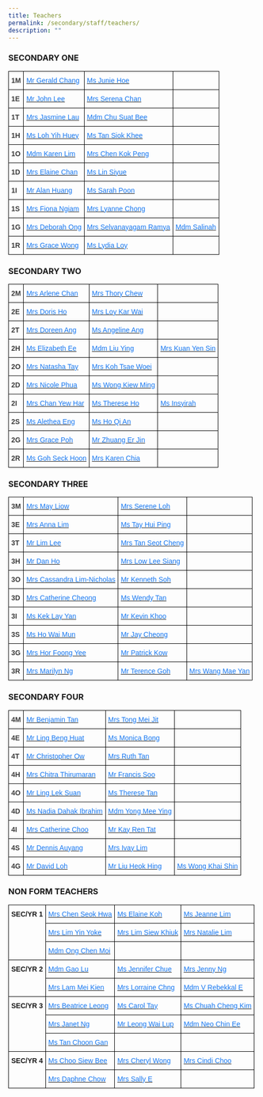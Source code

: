 ```yaml
---
title: Teachers
permalink: /secondary/staff/teachers/
description: ""
---
```


### SECONDARY ONE

<style type="text/css">
.tg  {border-collapse:collapse;border-spacing:0;}
.tg td{border-color:black;border-style:solid;border-width:1px;font-family:Arial, sans-serif;font-size:14px;
  overflow:hidden;padding:10px 5px;word-break:normal;}
.tg th{border-color:black;border-style:solid;border-width:1px;font-family:Arial, sans-serif;font-size:14px;
  font-weight:normal;overflow:hidden;padding:10px 5px;word-break:normal;}
.tg .tg-uwnk{color:#3D3D3D;text-align:left;vertical-align:top}
.tg .tg-yslv{color:#1677F1;text-align:left;vertical-align:top}
.tg .tg-bzr3{color:#3D3D3D;font-weight:bold;text-align:left;vertical-align:top}
.tg .tg-lc1c{color:#3D3D3D;text-align:left;vertical-align:middle}
</style>
<table class="tg">
<thead>
  <tr>
    <th class="tg-bzr3">1M</th>
    <th class="tg-yslv"><a href="mailto:chang_shian_feng_gerald@schools.gov.sg"><span style="text-decoration:none;color:#1677F1">Mr Gerald Chang</span></a></th>
    <th class="tg-yslv"><a href="mailto:hoe_jun_jin_junie@schools.gov.sg"><span style="text-decoration:none;color:#1677F1">Ms Junie Hoe</span></a></th>
    <th class="tg-lc1c"><span style="color:inherit;background-color:transparent"> </span></th>
  </tr>
</thead>
<tbody>
  <tr>
    <td class="tg-bzr3">1E</td>
    <td class="tg-yslv"><a href="mailto:john_lee@mgs.sch.edu.sg"><span style="text-decoration:none;color:#1677F1">Mr John Lee</span></a></td>
    <td class="tg-yslv"><a href="mailto:serena_chan@schools.gov.sg"><span style="text-decoration:none;color:#1677F1">Mrs Serena Chan</span></a></td>
    <td class="tg-uwnk"> </td>
  </tr>
  <tr>
    <td class="tg-bzr3">1T</td>
    <td class="tg-yslv"><a href="mailto:jasmine_goh@schools.gov.sg"><span style="text-decoration:none;color:#1677F1">Mrs Jasmine Lau</span></a></td>
    <td class="tg-yslv"><a href="mailto:chu_suat_bee@schools.gov.sg"><span style="text-decoration:none;color:#1677F1">Mdm Chu Suat Bee</span></a></td>
    <td class="tg-uwnk"> </td>
  </tr>
  <tr>
    <td class="tg-bzr3">1H</td>
    <td class="tg-yslv"><a href="mailto:loh_yih_huey@schools.gov.sg"><span style="text-decoration:none;color:#1677F1">Ms Loh Yih Huey</span></a></td>
    <td class="tg-yslv"><a href="mailto:tan_siok_khee@schools.gov.sg"><span style="text-decoration:none;color:#1677F1">Ms Tan Siok Khee</span></a></td>
    <td class="tg-lc1c"><span style="color:inherit;background-color:transparent"> </span></td>
  </tr>
  <tr>
    <td class="tg-bzr3">1O</td>
    <td class="tg-yslv"><a href="mailto:karen_lim_yen_choon@schools.gov.sg"><span style="text-decoration:none;color:#1677F1">Mdm Karen Lim</span></a><br></td>
    <td class="tg-yslv"><a href="mailto:chen_kok_peng@schools.gov.sg"><span style="text-decoration:none;color:#1677F1">Mrs Chen Kok Peng</span></a><br></td>
    <td class="tg-lc1c"><span style="color:inherit;background-color:transparent"> </span></td>
  </tr>
  <tr>
    <td class="tg-bzr3">1D</td>
    <td class="tg-yslv"><a href="mailto:chua_guek_chun_elaine@schools.gov.sg"><span style="text-decoration:none;color:#1677F1">Mrs Elaine Chan</span></a></td>
    <td class="tg-yslv"><a href="mailto:lin_siyue@schools.gov.sg"><span style="text-decoration:none;color:#1677F1">Ms Lin Siyue</span></a></td>
    <td class="tg-uwnk"></td>
  </tr>
  <tr>
    <td class="tg-bzr3">1I</td>
    <td class="tg-yslv"><a href="mailto:alan_huang@schools.gov.sg"><span style="text-decoration:none;color:#1677F1">Mr Alan Huang</span></a></td>
    <td class="tg-yslv"><a href="mailto:janine_sarah_poon@schools.gov.sg"><span style="text-decoration:none;color:#1677F1">Ms Sarah Poon</span></a></td>
    <td class="tg-lc1c"><span style="color:inherit;background-color:transparent"> </span></td>
  </tr>
  <tr>
    <td class="tg-bzr3">1S</td>
    <td class="tg-yslv"><a href="mailto:fiona_ngiam@schools.gov.sg"><span style="text-decoration:none;color:#1677F1">Mrs Fiona Ngiam</span></a></td>
    <td class="tg-yslv"><a href="mailto:lyanne_yang@schools.gov.sg"><span style="text-decoration:none;color:#1677F1">Mrs Lyanne Chong</span></a></td>
    <td class="tg-lc1c"><span style="color:inherit;background-color:transparent"> </span></td>
  </tr>
  <tr>
    <td class="tg-bzr3">1G</td>
    <td class="tg-yslv"><a href="mailto:deborah_ong@schools.gov.sg"><span style="text-decoration:none;color:#1677F1">Mrs Deborah Ong</span></a></td>
    <td class="tg-yslv"><a href="mailto:selvanayagam_ramya@schools.gov.sg"><span style="text-decoration:none;color:#1677F1">Mrs Selvanayagam Ramya</span></a></td>
    <td class="tg-yslv"><a href="mailto:salinah_sawipi@schools.gov.sg"><span style="text-decoration:none;color:#1677F1">Mdm Salinah</span></a></td>
  </tr>
  <tr>
    <td class="tg-bzr3">1R</td>
    <td class="tg-yslv"><a href="mailto:grace_yeo_hui_ling@schools.gov.sg"><span style="text-decoration:none;color:#1677F1">Mrs Grace Wong</span></a></td>
    <td class="tg-yslv"><a href="https://www-mgs-moe-edu-sg-admin.cwp.sg/secondary/staff/lydia_loy@schools.gov.sg"><span style="text-decoration:none;color:#1677F1">Ms Lydia Loy</span></a></td>
    <td class="tg-lc1c"><span style="color:inherit;background-color:transparent"> </span></td>
  </tr>
</tbody>
</table>

### SECONDARY TWO

<style type="text/css">
.tg  {border-collapse:collapse;border-spacing:0;}
.tg td{border-color:black;border-style:solid;border-width:1px;font-family:Arial, sans-serif;font-size:14px;
  overflow:hidden;padding:10px 5px;word-break:normal;}
.tg th{border-color:black;border-style:solid;border-width:1px;font-family:Arial, sans-serif;font-size:14px;
  font-weight:normal;overflow:hidden;padding:10px 5px;word-break:normal;}
.tg .tg-uwnk{color:#3D3D3D;text-align:left;vertical-align:top}
.tg .tg-yslv{color:#1677F1;text-align:left;vertical-align:top}
.tg .tg-bzr3{color:#3D3D3D;font-weight:bold;text-align:left;vertical-align:top}
.tg .tg-lc1c{color:#3D3D3D;text-align:left;vertical-align:middle}
.tg .tg-0lax{text-align:left;vertical-align:top}
</style>
<table class="tg">
<thead>
  <tr>
    <th class="tg-bzr3">2M</th>
    <th class="tg-yslv"><a href="mailto:low_siew_kheng_arlene@schools.gov.sg"><span style="text-decoration:none;color:#1677F1">Mrs Arlene Chan</span></a></th>
    <th class="tg-yslv"><a href="mailto:thory_chew@schools.gov.sg"><span style="text-decoration:none;color:#1677F1">Mrs Thory Chew</span></a></th>
    <th class="tg-uwnk"> </th>
  </tr>
</thead>
<tbody>
  <tr>
    <td class="tg-bzr3">2E</td>
    <td class="tg-yslv"><a href="mailto:doris_lim@schools.gov.sg"><span style="text-decoration:none;color:#1677F1">Mrs Doris Ho</span></a></td>
    <td class="tg-yslv"><a href="mailto:loy_kar_wai@schools.gov.sg"><span style="text-decoration:none;color:#1677F1">Mrs Loy Kar Wai</span></a></td>
    <td class="tg-uwnk"> </td>
  </tr>
  <tr>
    <td class="tg-bzr3">2T</td>
    <td class="tg-yslv"><a href="mailto:lim_li_huang_doreen@schools.gov.sg"><span style="text-decoration:none;color:#1677F1">Mrs Doreen Ang</span></a></td>
    <td class="tg-yslv"><a href="mailto:ang_tsui_ping_angeline@schools.gov.sg"><span style="text-decoration:none;color:#1677F1">Ms Angeline Ang</span></a></td>
    <td class="tg-lc1c"><span style="color:inherit;background-color:transparent"> </span></td>
  </tr>
  <tr>
    <td class="tg-bzr3">2H</td>
    <td class="tg-yslv"><a href="mailto:ee_li_hua_elizabeth@schools.gov.sg"><span style="text-decoration:none;color:#1677F1">Ms Elizabeth Ee</span></a></td>
    <td class="tg-yslv"><a href="mailto:liu_ying_a@schools.gov.sg"><span style="text-decoration:none;color:#1677F1">Mdm Liu Ying</span></a></td>
    <td class="tg-yslv"><a href="mailto:kuan_yen_sin@schools.gov.sg"><span style="text-decoration:none;color:#1677F1">Mrs Kuan Yen Sin</span></a></td>
  </tr>
  <tr>
    <td class="tg-bzr3">2O</td>
    <td class="tg-yslv"><a href="mailto:sophia_natasha_wei_junhao@schools.gov.sg"><span style="text-decoration:none;color:#1677F1">Mrs Natasha Tay</span></a></td>
    <td class="tg-yslv"><a href="mailto:liew_tsae_woei@schools.gov.sg"><span style="text-decoration:none;color:#1677F1">Mrs Koh Tsae Woei</span></a></td>
    <td class="tg-lc1c"><span style="color:inherit;background-color:transparent"> </span></td>
  </tr>
  <tr>
    <td class="tg-bzr3">2D</td>
    <td class="tg-yslv"><a href="mailto:nicole_phua@schools.gov.sg"><span style="text-decoration:none;color:#1677F1">Mrs Nicole Phua</span></a></td>
    <td class="tg-yslv"><a href="mailto:wong_kiew_ming@schools.gov.sg"><span style="text-decoration:none;color:#1677F1">Ms Wong Kiew Ming</span></a></td>
    <td class="tg-lc1c"><span style="color:inherit;background-color:transparent"> </span></td>
  </tr>
  <tr>
    <td class="tg-bzr3">2I</td>
    <td class="tg-yslv"><a href="mailto:chan_yew_har@schools.gov.sg"><span style="text-decoration:none;color:#1677F1">Mrs Chan Yew Har</span></a></td>
    <td class="tg-yslv"><a href="mailto:ho_wen_si_therese@schools.gov.sg"><span style="text-decoration:none;color:#1677F1">Ms Therese Ho</span></a></td>
    <td class="tg-yslv"><a href="mailto:Insyirah_jumat@schools.gov.sg"><span style="text-decoration:none;color:#1677F1">Ms Insyirah</span></a></td>
  </tr>
  <tr>
    <td class="tg-bzr3">2S</td>
    <td class="tg-yslv"><a href="mailto:xiu_ying_alethea_eng@schools.gov.sg"><span style="text-decoration:none;color:#1677F1">Ms Alethea Eng</span></a></td>
    <td class="tg-yslv"><a href="mailto:ho_qi_an@schools.gov.sg"><span style="text-decoration:none;color:#1677F1">Ms Ho Qi An</span></a></td>
    <td class="tg-lc1c"><span style="color:inherit;background-color:transparent"> </span></td>
  </tr>
  <tr>
    <td class="tg-bzr3">2G</td>
    <td class="tg-yslv"><a href="mailto:grace_poh@schools.gov.sg"><span style="text-decoration:none;color:#1677F1">Mrs Grace Poh</span></a></td>
    <td class="tg-yslv"><a href="mailto:zhuang_erjin@schools.gov.sg"><span style="text-decoration:none;color:#1677F1">Mr Zhuang Er Jin</span></a></td>
    <td class="tg-lc1c"><span style="color:inherit;background-color:transparent"> </span></td>
  </tr>
  <tr>
    <td class="tg-bzr3">2R</td>
    <td class="tg-yslv"><a href="mailto:goh_seck_hoon@schools.gov.sg"><span style="text-decoration:none;color:#1677F1">Ms Goh Seck Hoon</span></a></td>
    <td class="tg-yslv"><a href="mailto:low_geok_lin_karen@schools.gov.sg"><span style="text-decoration:none;color:#1677F1">Mrs Karen Chia</span></a></td>
    <td class="tg-0lax"></td>
  </tr>
</tbody>
</table>


### SECONDARY THREE

<style type="text/css">
.tg  {border-collapse:collapse;border-spacing:0;}
.tg td{border-color:black;border-style:solid;border-width:1px;font-family:Arial, sans-serif;font-size:14px;
  overflow:hidden;padding:10px 5px;word-break:normal;}
.tg th{border-color:black;border-style:solid;border-width:1px;font-family:Arial, sans-serif;font-size:14px;
  font-weight:normal;overflow:hidden;padding:10px 5px;word-break:normal;}
.tg .tg-uwnk{color:#3D3D3D;text-align:left;vertical-align:top}
.tg .tg-yslv{color:#1677F1;text-align:left;vertical-align:top}
.tg .tg-bzr3{color:#3D3D3D;font-weight:bold;text-align:left;vertical-align:top}
.tg .tg-lc1c{color:#3D3D3D;text-align:left;vertical-align:middle}
</style>
<table class="tg">
<thead>
  <tr>
    <th class="tg-bzr3">3M</th>
    <th class="tg-yslv"><a href="mailto:phua_poh_eng@schools.gov.sg"><span style="text-decoration:none;color:#1677F1">Mrs May Liow</span></a></th>
    <th class="tg-yslv"><a href="mailto:boo_serene@schools.gov.sg"><span style="text-decoration:none;color:#1677F1">Mrs Serene Loh</span></a></th>
    <th class="tg-lc1c"><span style="color:inherit;background-color:transparent"> </span></th>
  </tr>
</thead>
<tbody>
  <tr>
    <td class="tg-bzr3">3E</td>
    <td class="tg-yslv"><a href="mailto:anna_lim@schools.gov.sg"><span style="text-decoration:none;color:#1677F1">Mrs Anna Lim</span></a></td>
    <td class="tg-yslv"><a href="mailto:tay_hui_ping@schools.gov.sg"><span style="text-decoration:none;color:#1677F1">Ms Tay Hui Ping</span></a></td>
    <td class="tg-lc1c"><span style="color:inherit;background-color:transparent"> </span></td>
  </tr>
  <tr>
    <td class="tg-bzr3">3T</td>
    <td class="tg-yslv"><a href="mailto:lim_lee@schools.gov.sg"><span style="text-decoration:none;color:#1677F1">Mr Lim Lee</span></a></td>
    <td class="tg-yslv"><a href="mailto:loh_jee_yong_david@schools.gov.sg"><span style="text-decoration:none;color:#1677F1">Mrs Tan Seot Cheng</span></a></td>
    <td class="tg-lc1c"><span style="color:inherit;background-color:transparent"> </span></td>
  </tr>
  <tr>
    <td class="tg-bzr3">3H</td>
    <td class="tg-yslv"><a href="mailto:dan_ho@schools.gov.sg"><span style="text-decoration:none;color:#1677F1">Mr Dan Ho</span></a></td>
    <td class="tg-yslv"><a href="mailto:cheng_lee_siang@schools.gov.sg"><span style="text-decoration:none;color:#1677F1">Mrs Low Lee Siang</span></a></td>
    <td class="tg-lc1c"><span style="color:inherit;background-color:transparent"> </span></td>
  </tr>
  <tr>
    <td class="tg-bzr3">3O</td>
    <td class="tg-yslv"><a href="mailto:lim_chin_suan_cassandra@schools.gov.sg"><span style="text-decoration:none;color:#1677F1">Mrs Cassandra Lim-Nicholas</span></a></td>
    <td class="tg-yslv"><a href="mailto:soh_chen_wai_kenneth@schools.gov.sg"><span style="text-decoration:none;color:#1677F1">Mr Kenneth Soh</span></a><a href="mailto:soh_chen_wai_kenneth@schools.gov.sg"> </a> </td>
    <td class="tg-lc1c"><span style="color:inherit;background-color:transparent"> </span></td>
  </tr>
  <tr>
    <td class="tg-bzr3">3D</td>
    <td class="tg-yslv"><a href="mailto:catherine_cheong@schools.gov.sg"><span style="text-decoration:none;color:#1677F1">Mrs Catherine Cheong</span></a></td>
    <td class="tg-yslv"><a href="mailto:wendy_li-_jin_tan@schools.gov.sg"><span style="text-decoration:none;color:#1677F1">Ms Wendy Tan</span></a></td>
    <td class="tg-uwnk"> </td>
  </tr>
  <tr>
    <td class="tg-bzr3">3I</td>
    <td class="tg-yslv"><a href="mailto:kek_lay_yan@schools.gov.sg"><span style="text-decoration:none;color:#1677F1">Ms Kek Lay Yan</span></a></td>
    <td class="tg-yslv"><a href="mailto:kevin_khoo@schools.gov.sg"><span style="text-decoration:none;color:#1677F1">Mr Kevin Khoo</span></a></td>
    <td class="tg-uwnk"> </td>
  </tr>
  <tr>
    <td class="tg-bzr3">3S</td>
    <td class="tg-yslv"><a href="mailto:ho_wai_mun@schools.gov.sg"><span style="text-decoration:none;color:#1677F1">Ms Ho Wai Mun</span></a></td>
    <td class="tg-yslv"><a href="mailto:jay_cheong_han_wen@schools.gov.sg"><span style="text-decoration:none;color:#1677F1">Mr Jay Cheong</span></a></td>
    <td class="tg-uwnk"> </td>
  </tr>
  <tr>
    <td class="tg-bzr3">3G</td>
    <td class="tg-yslv"><a href="mailto:chan_foong_yee@schools.gov.sg"><span style="text-decoration:none;color:#1677F1">Mrs Hor Foong Yee</span></a></td>
    <td class="tg-yslv"><a href="mailto:kow_eng_swee_patrick@schools.gov.sg"><span style="text-decoration:none;color:#1677F1">Mr Patrick Kow</span></a></td>
    <td class="tg-lc1c"><span style="color:inherit;background-color:transparent"> </span></td>
  </tr>
  <tr>
    <td class="tg-bzr3">3R</td>
    <td class="tg-yslv"><a href="mailto:lau_li-lin_marilyn@schools.gov.sg"><span style="text-decoration:none;color:#1677F1">Mrs Marilyn Ng</span></a></td>
    <td class="tg-yslv"><a href="mailto:goh_keng_lee_terence@schools.gov.sg"><span style="text-decoration:none;color:#1677F1">Mr Terence Goh</span></a></td>
    <td class="tg-yslv"><a href="mailto:Teo_Mae_Yan@schools.gov.sg"><span style="text-decoration:none;color:#1677F1">Mrs Wang Mae Yan</span></a></td>
  </tr>
</tbody>
</table>

### SECONDARY FOUR

<style type="text/css">
.tg  {border-collapse:collapse;border-spacing:0;}
.tg td{border-color:black;border-style:solid;border-width:1px;font-family:Arial, sans-serif;font-size:14px;
  overflow:hidden;padding:10px 5px;word-break:normal;}
.tg th{border-color:black;border-style:solid;border-width:1px;font-family:Arial, sans-serif;font-size:14px;
  font-weight:normal;overflow:hidden;padding:10px 5px;word-break:normal;}
.tg .tg-uwnk{color:#3D3D3D;text-align:left;vertical-align:top}
.tg .tg-yslv{color:#1677F1;text-align:left;vertical-align:top}
.tg .tg-bzr3{color:#3D3D3D;font-weight:bold;text-align:left;vertical-align:top}
.tg .tg-lc1c{color:#3D3D3D;text-align:left;vertical-align:middle}
</style>
<table class="tg">
<thead>
  <tr>
    <th class="tg-bzr3">4M</th>
    <th class="tg-yslv"><a href="mailto:benjamin_tan_wei-yang@schools.gov.sg"><span style="text-decoration:none;color:#1677F1">Mr Benjamin Tan</span></a></th>
    <th class="tg-yslv"><a href="mailto:ong_mei_jit@schools.gov.sg"><span style="text-decoration:none;color:#1677F1">Mrs Tong Mei Jit</span></a></th>
    <th class="tg-uwnk"> </th>
  </tr>
</thead>
<tbody>
  <tr>
    <td class="tg-bzr3">4E</td>
    <td class="tg-yslv"><a href="mailto:ling_beng_huat@schools.gov.sg"><span style="text-decoration:none;color:#1677F1">Mr Ling Beng Huat</span></a></td>
    <td class="tg-yslv"><a href="mailto:monica_bong@schools.gov.sg"><span style="text-decoration:none;color:#1677F1">Ms Monica Bong</span></a></td>
    <td class="tg-uwnk"> </td>
  </tr>
  <tr>
    <td class="tg-bzr3">4T</td>
    <td class="tg-yslv"><a href="mailto:ow_chee_keong_christopher@schools.gov.sg"><span style="text-decoration:none;color:#1677F1">Mr Christopher Ow</span></a></td>
    <td class="tg-yslv"><a href="mailto:ruth_tan@schools.gov.sg"><span style="text-decoration:none;color:#1677F1">Mrs Ruth Tan</span></a></td>
    <td class="tg-uwnk"> </td>
  </tr>
  <tr>
    <td class="tg-bzr3">4H</td>
    <td class="tg-yslv"><a href="mailto:chitra_thirumaran@schools.gov.sg"><span style="text-decoration:none;color:#1677F1">Mrs Chitra Thirumaran</span></a></td>
    <td class="tg-yslv"><a href="mailto:francis_soo@schools.gov.sg"><span style="text-decoration:none;color:#1677F1">Mr Francis Soo</span></a></td>
    <td class="tg-uwnk"> </td>
  </tr>
  <tr>
    <td class="tg-bzr3">4O</td>
    <td class="tg-yslv"><a href="mailto:ling_lek_suan@schools.gov.sg"><span style="text-decoration:none;color:#1677F1">Mr Ling Lek Suan</span></a></td>
    <td class="tg-yslv"><a href="mailto:therese_vinnie_tan@schools.gov.sg"><span style="text-decoration:none;color:#1677F1">Ms Therese Tan</span></a></td>
    <td class="tg-uwnk"></td>
  </tr>
  <tr>
    <td class="tg-bzr3">4D</td>
    <td class="tg-yslv"><a href="mailto:nadia_dahak_ibrahim@schools.gov.sg"><span style="text-decoration:none;color:#1677F1">Ms Nadia Dahak Ibrahim</span></a></td>
    <td class="tg-yslv"><a href="mailto:yong_mee_ying@schools.gov.sg"><span style="text-decoration:none;color:#1677F1">Mdm Yong Mee Ying</span></a></td>
    <td class="tg-lc1c"><span style="color:inherit;background-color:transparent"> </span></td>
  </tr>
  <tr>
    <td class="tg-bzr3">4I</td>
    <td class="tg-yslv"><a href="mailto:catherine_choo@schools.gov.sg"><span style="text-decoration:none;color:#1677F1">Mrs Catherine Choo</span></a></td>
    <td class="tg-yslv"><a href="mailto:kay_ren_tat@schools.gov.sg"><span style="text-decoration:none;color:#1677F1">Mr Kay Ren Tat</span></a></td>
    <td class="tg-lc1c"><span style="color:inherit;background-color:transparent"> </span></td>
  </tr>
  <tr>
    <td class="tg-bzr3">4S</td>
    <td class="tg-yslv"><a href="mailto:auyang_seh_hon_dennis@schools.gov.sg"><span style="text-decoration:none;color:#1677F1">Mr Dennis Auyang</span></a></td>
    <td class="tg-yslv"><a href="mailto:tan_sin_yee_ivay@schools.gov.sg"><span style="text-decoration:none;color:#1677F1">Mrs Ivay Lim</span></a></td>
    <td class="tg-uwnk"> </td>
  </tr>
  <tr>
    <td class="tg-bzr3">4G</td>
    <td class="tg-yslv"><a href="mailto:loh_jee_yong_david@schools.gov.sg"><span style="text-decoration:none;color:#1677F1">Mr David Loh</span></a></td>
    <td class="tg-yslv"><a href="mailto:liu_heok_hing@schools.gov.sg"><span style="text-decoration:none;color:#1677F1">Mr Liu Heok Hing</span></a></td>
    <td class="tg-yslv"><a href="mailto:wong_khai_shin@schools.gov.sg"><span style="text-decoration:none;color:#1677F1">Ms Wong Khai Shin</span></a></td>
  </tr>
</tbody>
</table>

### NON FORM TEACHERS

<style type="text/css">
.tg  {border-collapse:collapse;border-spacing:0;}
.tg td{border-color:black;border-style:solid;border-width:1px;font-family:Arial, sans-serif;font-size:14px;
  overflow:hidden;padding:10px 5px;word-break:normal;}
.tg th{border-color:black;border-style:solid;border-width:1px;font-family:Arial, sans-serif;font-size:14px;
  font-weight:normal;overflow:hidden;padding:10px 5px;word-break:normal;}
.tg .tg-cly1{text-align:left;vertical-align:middle}
.tg .tg-1wig{font-weight:bold;text-align:left;vertical-align:top}
.tg .tg-yslv{color:#1677F1;text-align:left;vertical-align:top}
</style>
<table class="tg">
<thead>
  <tr>
    <th class="tg-1wig" rowspan="3">SEC/YR 1</th>
    <th class="tg-yslv"><a href="mailto:siew_seok_hwa@schools.gov.sg"><span style="text-decoration:none;color:#1677F1">Mrs Chen Seok Hwa</span></a></th>
    <th class="tg-yslv"><a href="mailto:elaine_koh_sok_hoong@schools.gov.sg"><span style="text-decoration:none;color:#1677F1">Ms Elaine Koh</span></a></th>
    <th class="tg-yslv"><a href="mailto:lim_hui_hsin_jeanne@schools.gov.sg"><span style="text-decoration:none;color:#1677F1">Ms Jeanne Lim</span></a></th>
  </tr>
  <tr>
    <th class="tg-yslv"><a href="mailto:leong_yin_yoke@schools.gov.sg"><span style="text-decoration:none;color:#1677F1">Mrs Lim Yin Yoke</span></a></th>
    <th class="tg-yslv"><a href="mailto:chong_siew_khiuk@schools.gov.sg"><span style="text-decoration:none;color:#1677F1">Mrs Lim Siew Khiuk</span></a></th>
    <th class="tg-yslv"><a href="mailto:natalie_chew@schools.gov.sg"><span style="text-decoration:none;color:#1677F1">Mrs Natalie Lim</span></a></th>
  </tr>
  <tr>
    <th class="tg-yslv"><a href="mailto:ong_chen_moi@schools.gov.sg"><span style="text-decoration:none;color:#1677F1">Mdm Ong Chen Moi</span></a></th>
    <th class="tg-yslv"></th>
    <th class="tg-cly1"><span style="color:inherit;background-color:transparent"> </span></th>
  </tr>
</thead>
<tbody>
  <tr>
    <td class="tg-1wig" rowspan="2">SEC/YR 2</td>
    <td class="tg-yslv"><a href="mailto:gao_lu@schools.gov.sg"><span style="text-decoration:none;color:#1677F1">Mdm Gao Lu</span></a></td>
    <td class="tg-yslv"><a href="mailto:chue_kwai_fong@schools.gov.sg"><span style="text-decoration:none;color:#1677F1">Ms Jennifer Chue</span></a></td>
    <td class="tg-yslv"><a href="mailto:chng_sze_kuen@schools.gov.sg"><span style="text-decoration:none;color:#1677F1">Mrs Jenny Ng</span></a></td>
  </tr>
  <tr>
    <td class="tg-yslv"><a href="mailto:lai_mei_kien@schools.gov.sg"><span style="text-decoration:none;color:#1677F1">Mrs Lam Mei Kien</span></a></td>
    <td class="tg-yslv"><a href="mailto:lee_sze_hwee_lorraine@schools.gov.sg"><span style="text-decoration:none;color:#1677F1">Mrs Lorraine Chng</span></a></td>
    <td class="tg-yslv"><a href="mailto:visweswaran_rebekkal_ezhilarasi@schools.gov.sg"><span style="text-decoration:none;color:#1677F1">Mdm V Rebekkal E</span></a></td>
  </tr>
  <tr>
    <td class="tg-1wig" rowspan="3">SEC/YR 3</td>
    <td class="tg-yslv"><a href="mailto:beatrice_leong@schools.gov.sg"><span style="text-decoration:none;color:#1677F1">Mrs Beatrice Leong</span></a></td>
    <td class="tg-yslv"><a href="mailto:carol_tay_dan_guey@schools.gov.sg"><span style="text-decoration:none;color:#1677F1">Ms Carol Tay</span></a></td>
    <td class="tg-yslv"><a href="mailto:chuah_cheng_kim@schools.gov.sg"><span style="text-decoration:none;color:#1677F1">Ms Chuah Cheng Kim</span></a></td>
  </tr>
  <tr>
    <td class="tg-yslv"><a href="mailto:janet_ng@schools.gov.sg"><span style="text-decoration:none;color:#1677F1">Mrs Janet Ng</span></a></td>
    <td class="tg-yslv"><a href="mailto:leong_wai_lup@schools.gov.sg"><span style="text-decoration:none;color:#1677F1">Mr Leong Wai Lup</span></a></td>
    <td class="tg-yslv"><a href="mailto:neo_chin_ee@schools.gov.sg"><span style="text-decoration:none;color:#1677F1">Mdm Neo Chin Ee</span></a></td>
  </tr>
  <tr>
    <td class="tg-yslv"><a href="mailto:tan_choon_gan@schools.gov.sg"><span style="text-decoration:none;color:#1677F1">Ms Tan Choon Gan</span></a></td>
    <td class="tg-cly1"><span style="color:inherit;background-color:transparent"> </span></td>
    <td class="tg-cly1"><span style="color:inherit;background-color:transparent"> </span></td>
  </tr>
  <tr>
    <td class="tg-1wig" rowspan="2">SEC/YR 4</td>
    <td class="tg-yslv"><a href="mailto:choo_siew_bee@schools.gov.sg"><span style="text-decoration:none;color:#1677F1">Ms Choo Siew Bee</span></a></td>
    <td class="tg-yslv"><a href="mailto:cheryl_wong@schools.gov.sg"><span style="text-decoration:none;color:#1677F1">Mrs Cheryl Wong</span></a></td>
    <td class="tg-yslv"><a href="mailto:tan_chong_cheng@schools.gov.sg"><span style="text-decoration:none;color:#1677F1">Mrs Cindi Choo</span></a></td>
  </tr>
  <tr>
    <td class="tg-yslv"><a href="mailto:daphne_chow@schools.gov.sg"><span style="text-decoration:none;color:#1677F1">Mrs Daphne Chow</span></a></td>
    <td class="tg-yslv"><a href="mailto:pang_sally@schools.gov.sg"><span style="text-decoration:none;color:#1677F1">Mrs Sally E</span></a></td>
    <td class="tg-cly1"><span style="color:inherit;background-color:transparent"> </span></td>
  </tr>
</tbody>
</table>